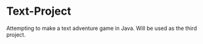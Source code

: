 # Text-Project
Attempting to make a text adventure game in Java.
Will be used as the third project.
